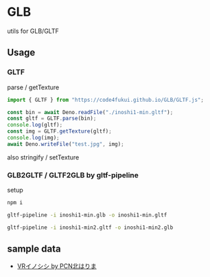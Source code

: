 # GLB

utils for GLB/GLTF

## Usage

### GLTF

parse / getTexture
```javascript
import { GLTF } from "https://code4fukui.github.io/GLB/GLTF.js";

const bin = await Deno.readFile("./inoshi1-min.gltf");
const gltf = GLTF.parse(bin);
console.log(gltf);
const img = GLTF.getTexture(gltf);
console.log(img);
await Deno.writeFile("test.jpg", img);
```
also stringify / setTexture

### GLB2GLTF / GLTF2GLB by gltf-pipeline

setup
```sh
npm i
```

```sh
gltf-pipeline -i inoshi1-min.glb -o inoshi1-min.gltf
```

```sh
gltf-pipeline -i inoshi1-min2.gltf -o inoshi1-min2.glb
```


## sample data

- [VRイノシシ by PCN北はりま](https://fukuno.jig.jp/3883)
